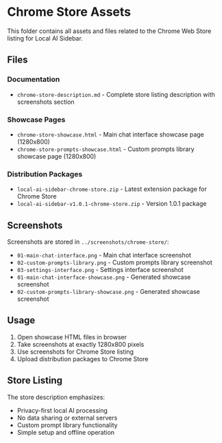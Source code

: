 # Chrome Store Assets

This folder contains all assets and files related to the Chrome Web Store listing for Local AI Sidebar.

## Files

### Documentation
- `chrome-store-description.md` - Complete store listing description with screenshots section

### Showcase Pages
- `chrome-store-showcase.html` - Main chat interface showcase page (1280x800)
- `chrome-store-prompts-showcase.html` - Custom prompts library showcase page (1280x800)

### Distribution Packages
- `local-ai-sidebar-chrome-store.zip` - Latest extension package for Chrome Store
- `local-ai-sidebar-v1.0.1-chrome-store.zip` - Version 1.0.1 package

## Screenshots

Screenshots are stored in `../screenshots/chrome-store/`:
- `01-main-chat-interface.png` - Main chat interface screenshot
- `02-custom-prompts-library.png` - Custom prompts library screenshot  
- `03-settings-interface.png` - Settings interface screenshot
- `01-main-chat-interface-showcase.png` - Generated showcase screenshot
- `02-custom-prompts-library-showcase.png` - Generated showcase screenshot

## Usage

1. Open showcase HTML files in browser
2. Take screenshots at exactly 1280x800 pixels
3. Use screenshots for Chrome Store listing
4. Upload distribution packages to Chrome Store

## Store Listing

The store description emphasizes:
- Privacy-first local AI processing
- No data sharing or external servers
- Custom prompt library functionality
- Simple setup and offline operation
